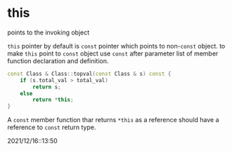 # this
points to the invoking object

`this` pointer by default is `const` pointer which points to non-`const` object.
to make `this` point to `const` object use `const` after parameter list of member function declaration and definition.


```c++
const Class & Class::topval(const Class & s) const {
	if (s.total_val > total_val)
		return s;
	else
		return *this;
}
```

A `const` member function thar returns `*this` as a reference should have a reference to `const` return type.

2021/12/16::13:50